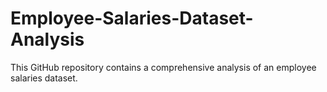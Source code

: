 # Employee-Salaries-Dataset-Analysis
This GitHub repository contains a comprehensive analysis of an employee salaries dataset.

